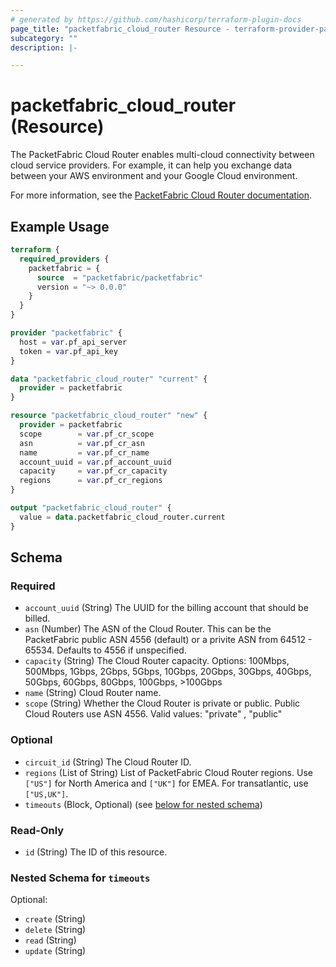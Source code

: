```yaml
---
# generated by https://github.com/hashicorp/terraform-plugin-docs
page_title: "packetfabric_cloud_router Resource - terraform-provider-packetfabric"
subcategory: ""
description: |-

---
```


# packetfabric_cloud_router (Resource)

The PacketFabric Cloud Router enables multi-cloud connectivity between cloud service providers. For example, it can help you exchange data between your AWS environment and your Google Cloud environment.

For more information, see the [PacketFabric Cloud Router documentation](https://docs.packetfabric.com/cr/overview/).

## Example Usage

```terraform
terraform {
  required_providers {
    packetfabric = {
      source  = "packetfabric/packetfabric"
      version = "~> 0.0.0"
    }
  }
}

provider "packetfabric" {
  host = var.pf_api_server
  token = var.pf_api_key
}

data "packetfabric_cloud_router" "current" {
  provider = packetfabric
}

resource "packetfabric_cloud_router" "new" {
  provider = packetfabric
  scope        = var.pf_cr_scope
  asn          = var.pf_cr_asn
  name         = var.pf_cr_name
  account_uuid = var.pf_account_uuid
  capacity     = var.pf_cr_capacity
  regions      = var.pf_cr_regions
}

output "packetfabric_cloud_router" {
  value = data.packetfabric_cloud_router.current
}
```

## Schema

### Required

- `account_uuid` (String) The UUID for the billing account that should be billed.
- `asn` (Number) The ASN of the Cloud Router.
		This can be the PacketFabric public ASN 4556 (default) or a privite ASN from 64512 - 65534.
		Defaults to 4556 if unspecified.
- `capacity` (String) The Cloud Router capacity.
		Options: 100Mbps, 500Mbps, 1Gbps, 2Gbps, 5Gbps, 10Gbps, 20Gbps, 30Gbps, 40Gbps, 50Gbps, 60Gbps, 80Gbps, 100Gbps, >100Gbps
- `name` (String) Cloud Router name.
- `scope` (String) Whether the Cloud Router is private or public. Public Cloud Routers use ASN 4556.
		Valid values: "private" , "public"

### Optional

- `circuit_id` (String) The Cloud Router ID.
- `regions` (List of String) List of PacketFabric Cloud Router regions.
	Use `["US"]` for North America and `["UK"]` for EMEA. For transatlantic, use `["US,UK"]`.
- `timeouts` (Block, Optional) (see [below for nested schema](#nestedblock--timeouts))

### Read-Only

- `id` (String) The ID of this resource.

<a id="nestedblock--timeouts"></a>
### Nested Schema for `timeouts`

Optional:

- `create` (String)
- `delete` (String)
- `read` (String)
- `update` (String)
